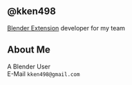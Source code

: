 ## @kken498 
[Blender Extension](https://extensions.blender.org/author/25944/) developer for my team
## About Me
A Blender User\
E-Mail `kken498@gmail.com`
